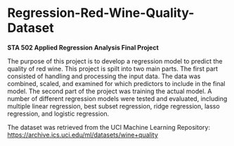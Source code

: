 # Regression-Red-Wine-Quality-Dataset
**STA 502 Applied Regression Analysis Final Project**  

The purpose of this project is to develop a regression model to predict the quality of red wine. This project is spilt into two main parts. The first part consisted of handling and processing the input data. The data was combined, scaled, and examined for which predictors to include in the final model. The second part of the project was training the actual model. A number of different regression models were tested and evaluated, including multiple linear regression, best subset regression, ridge regression, lasso regression, and logistic regression.  

The dataset was retrieved from the UCI Machine Learning Repository: https://archive.ics.uci.edu/ml/datasets/wine+quality 
